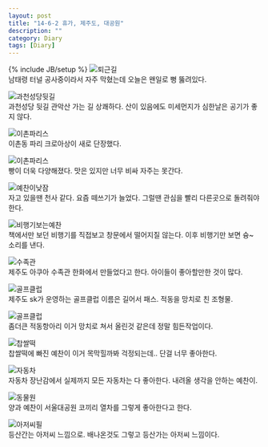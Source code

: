 ```yaml
---
layout: post
title: "14-6-2 휴가, 제주도, 대공원"
description: ""
category: Diary
tags: [Diary]
---
```

{% include JB/setup %}
![퇴근길](https://lh3.googleusercontent.com/-ep78yyGnxe8/U4wbu4GbzoI/AAAAAAAABQE/lQ5TIyqJ96k/s640/IMG_1917.jpg)  
남태령 터널 공사중이라서 자주 막혔는데 오늘은 왠일로 뻥 뚫려있다.  
  
![과천성당뒷길](https://lh3.googleusercontent.com/-BEtJm16Tyag/U4wbx9yLaDI/AAAAAAAABQQ/hq_J0UJTtGg/s800/IMG_1918.JPG)  
과천성당 뒷길 관악산 가는 길 상쾌하다. 산이 있음에도 미세먼지가 심한날은 공기가 좋지 않다.  
  
![이촌파리스](https://lh3.googleusercontent.com/-935pJnRCtDo/U4wbymSYtaI/AAAAAAAABQU/DRytmspRJUg/s800/IMG_1920.jpg)  
이촌동 파리 크로아상이 새로 단장했다.  
  
![이촌파리스](https://lh6.googleusercontent.com/-yzrUfnpfxj0/U4wb0BdNqDI/AAAAAAAABQk/RA0x50ej7FA/s640/IMG_1921.jpg)  
빵이 더욱 다양해졌다. 맛은 있지만 너무 비싸 자주는 못간다.  

![예찬이낮잠](https://lh5.googleusercontent.com/-WSpqBSfRtts/U4wb0J94BFI/AAAAAAAABQo/FAnwZ220alg/s800/IMG_1924.JPG)  
자고 있을땐 천사 같다. 요즘 떼쓰기가 늘었다. 그럴땐 관심을 빨리 다른곳으로 돌려줘야 한다.  
  
![비행기보는예찬](https://lh3.googleusercontent.com/-hg7_TDqS5_Y/U4wb0RkxcDI/AAAAAAAABQs/dVwU9GVFI8U/s800/IMG_2008_2.jpg)  
책에서만 보던 비행기를 직접보고 창문에서 떨어지질 않는다. 이후 비행기만 보면 슝~ 소리를 낸다.  
  
![수족관](https://lh4.googleusercontent.com/-m2ZauxPAEhY/U4wb1cC61YI/AAAAAAAABQ0/vnzjX9OtlY8/s640/IMG_2027_2.jpg)  
제주도 아쿠아 수족관 한화에서 만들었다고 한다. 아이들이 좋아할만한 것이 많다.  
  
![골프클럽](https://lh3.googleusercontent.com/-v0wHXSo8gao/U4wb3K8eqNI/AAAAAAAABRE/xP9etELA0cs/s800/IMG_2067_2.jpg)  
제주도 sk가 운영하는 골프클럽 이름은 길어서 패스. 적동을 망치로 친 조형물.  
  
![골프클럽](https://lh6.googleusercontent.com/-vogkXV9HJx8/U4wb3RwYA1I/AAAAAAAABRI/3JjHi4-Ws6Q/s640/IMG_2072_2.jpg)  
좀더큰 적동항아리 이거 망치로 쳐서 올린것 같은데 정말 힘든작업이다.  
  
![찹쌀떡](https://lh3.googleusercontent.com/-zHyeolsY5As/U4wb3b6BpUI/AAAAAAAABRM/UQ6x8VCEN-Y/s640/IMG_2074_2.jpg)  
찹쌀떡에 빠진 예찬이 이거 목막힐까봐 걱정되는데.. 단걸 너무 좋아한다.  
  
![자동차](https://lh3.googleusercontent.com/--yqYs5_asOE/U4wb4Pu-jnI/AAAAAAAABRk/quFCH5mGti8/s640/IMG_2108_2.jpg)  
자동차 장난감에서 실제까지 모든 자동차는 다 좋아한다. 내려올 생각을 안하는 예찬이.  
  
![동물원](https://lh6.googleusercontent.com/-i1MNcfw4GX4/U4wb4YtQjOI/AAAAAAAABRg/7hrSHrDEevE/s800/IMG_2114_2.jpg)  
양과 예찬이 서울대공원 코끼리 열차를 그렇게 좋아한다고 한다.  
  
![아저씨필](https://lh5.googleusercontent.com/-SQMAltj0BHQ/U4wb4afP3zI/AAAAAAAABRc/3bRtAQgOyTk/s640/IMG_2117.jpg)  
등산간는 아저씨 느낌으로. 배나온것도 그렇고 등산가는 아저씨 느낌이다.  
